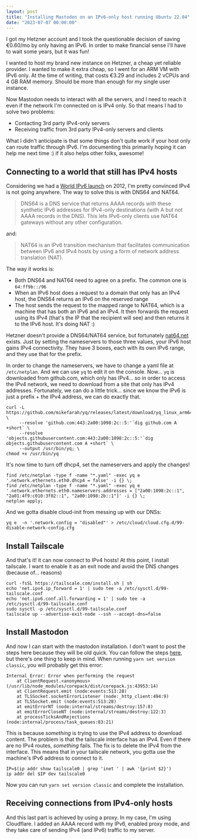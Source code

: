 ```yaml
---
layout: post
title: "Installing Mastodon on an IPv6-only host running Ubuntu 22.04"
date: "2023-07-07 00:00:00"
---
```

I got my Hetzner account and I took the questionable decision of saving €0.60/mo by only having an IPv6. In order to make financial sense I'll have to wait some years, but it was fun!

<!--more-->

I wanted to host my brand new instance on Hetzner, a cheap yet reliable provider. I wanted to make it extra cheap, so I went for an ARM VM with IPv6 only. At the time of writing, that costs €3.29 and includes 2 vCPUs and 4 GB RAM memory. Should be more than enough for my single user instance.

Now Mastodon needs to interact with all the servers, and I need to reach it even if the network I'm connected on is IPv4 only. So that means I had to solve two problems:

* Contacting 3rd party IPv4-only servers
* Receiving traffic from 3rd party IPv4-only servers and clients

What I didn't anticipate is that some things don't quite work if your host only can route traffic through IPv6. I'm documenting this primarily hoping it can help me next time :) if it also helps other folks, awesome!

## Connecting to a world that still has IPv4 hosts

Considering we had a [World IPv6 launch](https://www.worldipv6launch.org/) on 2012, I'm pretty convinced IPv4 is not going anywhere. The way to solve this is with DNS64 and NAT64.

> DNS64 is a DNS service that returns AAAA records with these synthetic IPv6 addresses for IPv4-only destinations (with A but not AAAA records in the DNS). This lets IPv6-only clients use NAT64 gateways without any other configuration.

and:

> NAT64 is an IPv6 transition mechanism that facilitates communication between IPv6 and IPv4 hosts by using a form of network address translation (NAT).

The way it works is:

* Both DNS64 and NAT64 need to agree on a prefix. The common one is `64:ff9b::/96`
* When an IPv6 host does a request to a domain that only has an IPv4 host, the DNS64 returns an IPv6 on the reserved range
* The host sends the request to the mapped range to NAT64, which is a machine that has both an IPv6 and an IPv4. It then forwards the request using its IPv4 (that's the IP that the recipient will see) and then returns it to the IPv6 host. It's doing NAT :)

Hetzner doesn't provide a DNS64/NAT64 service, but fortunately [nat64.net](https://nat64.net/) exists. Just by setting the nameservers to those three values, your IPv6 host gains IPv4 connectivity. They have 3 boxes, each with its own IPv6 range, and they use that for the prefix.

In order to change the nameservers, we have to change a yaml file at `/etc/netplan`. And we can use `yq` to edit it on the console. Now... `yq` is downloaded from github.com, which only has IPv4... so in order to access the IPv4 network, we need to download from a site that only has IPv4 addresses. Fortunately, we can do a little trick... since we know the IPv6 is just a prefix + the IPv4 address, we can do exactly that.

```
curl -L https://github.com/mikefarah/yq/releases/latest/download/yq_linux_arm64 \
     --resolve 'github.com:443:2a00:1098:2c::5:'`dig github.com A +short` \
     --resolve 'objects.githubusercontent.com:443:2a00:1098:2c::5:'`dig objects.githubusercontent.com A +short` \
     --output /usr/bin/yq; \
chmod +x /usr/bin/yq
```

It's now time to turn off dhcp4, set the nameservers and apply the changes!

```
find /etc/netplan -type f -name "*.yaml" -exec yq e '.network.ethernets.eth0.dhcp4 = false' -i {} \;
find /etc/netplan -type f -name "*.yaml" -exec yq e '.network.ethernets.eth0.nameservers.addresses = ["2a00:1098:2c::1", "2a01:4f9:c010:3f02::1", "2a00:1098:2b::1"]' -i {} \;
netplan apply;
```

And we gotta disable cloud-init from messing up with our DNSs:

```
yq e  -n '.network.config = "disabled"' > /etc/cloud/cloud.cfg.d/99-disable-network-config.cfg
```

## Install Tailscale

And that's it! it can now connect to IPv4 hosts! At this point, I install tailscale. I want to enable it as an exit node and avoid the DNS changes (because of... reasons)

```
curl -fsSL https://tailscale.com/install.sh | sh
echo 'net.ipv4.ip_forward = 1' | sudo tee -a /etc/sysctl.d/99-tailscale.conf
echo 'net.ipv6.conf.all.forwarding = 1' | sudo tee -a /etc/sysctl.d/99-tailscale.conf
sudo sysctl -p /etc/sysctl.d/99-tailscale.conf
tailscale up --advertise-exit-node --ssh --accept-dns=false
```

## Install Mastodon

And now I can start with the mastodon installation. I don't want to post the steps here because they will be old quick. You can follow the steps [here](https://docs.joinmastodon.org/admin/install/), but there's one thing to keep in mind. When running `yarn set version classic`, you will probably get this error:

```
Internal Error: Error when performing the request
    at ClientRequest.<anonymous> (/usr/lib/node_modules/corepack/dist/corepack.js:43953:14)
    at ClientRequest.emit (node:events:513:28)
    at TLSSocket.socketErrorListener (node:_http_client:494:9)
    at TLSSocket.emit (node:events:513:28)
    at emitErrorNT (node:internal/streams/destroy:157:8)
    at emitErrorCloseNT (node:internal/streams/destroy:122:3)
    at processTicksAndRejections (node:internal/process/task_queues:83:21)
```

This is because _something_ is trying to use the IPv4 address to download content. The problem is that the tailscale interface has an IPv4. Even if there are no IPv4 routes, _something_ fails. The fix is to delete the IPv4 from the interface. This means that in your tailscale network, you gotta use the machine's IPv6 address to connect to it.

```
IP=$(ip addr show tailscale0 | grep 'inet ' | awk '{print $2}')
ip addr del $IP dev tailscale0
```

Now you can run `yarn set version classic` and complete the installation.

## Receiving connections from IPv4-only hosts

And this last part is achieved by using a proxy. In my case, I'm using Cloudflare. I added an AAAA record with my IPv6, enabled proxy mode, and they take care of sending IPv4 (and IPv6) traffic to my server.
